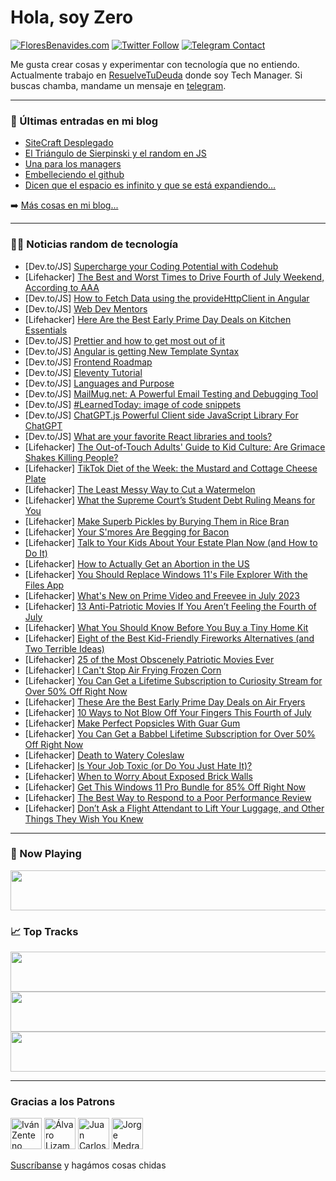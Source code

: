 # Hola, soy Zero

[![FloresBenavides.com](https://img.shields.io/website?down_message=oops&label=MiBlog&style=for-the-badge&up_message=online&url=https%3A%2F%2Ffloresbenavides.com)](https://floresbenavides.com) [![Twitter Follow](https://img.shields.io/twitter/follow/ZeroDragon?color=%231DA1F2&label=Follow&logo=twitter&logoColor=ffffff&style=for-the-badge)](https://twitter.com/zerodragon) [![Telegram Contact](https://img.shields.io/badge/escr%C3%ADbeme-ZeroDragon-%2326A5E4?style=for-the-badge&logo=telegram)](https://t.me/zerodragon)

Me gusta crear cosas y experimentar con tecnología que no entiendo.
Actualmente trabajo en [ResuelveTuDeuda](http://github.com/resuelve) donde soy Tech Manager.
Si buscas chamba, mandame un mensaje en [telegram](https://t.me/zerodragon).

---

### 📕 Últimas entradas en mi blog
<!-- BLOG-POST-LIST:START -->
- [SiteCraft Desplegado](https://floresbenavides.com/sitecraft-desplegado/)
- [El Triángulo de Sierpinski y el random en JS](https://floresbenavides.com/el-triangulo-de-sierpinski-y-el-random-en-js/)
- [Una para los managers](https://floresbenavides.com/una-para-los-managers/)
- [Embelleciendo el github](https://floresbenavides.com/embelleciendo-el-github/)
- [Dicen que el espacio es infinito y que se está expandiendo…](https://floresbenavides.com/dicen-que-el-espacio-es-infinito-y-que-se-esta-expandiendo/)
<!-- BLOG-POST-LIST:END -->

➡️ [Más cosas en mi blog...](https://floresbenavides.com)

---

### 👨‍💻 Noticias random de tecnología
<!-- TECH-POSTS:START -->
- [Dev.to/JS] [Supercharge your Coding Potential with Codehub](https://dev.to/aiforme/supercharge-your-coding-potential-with-codehub-2djp)
- [Lifehacker] [The Best and Worst Times to Drive Fourth of July Weekend, According to AAA](https://lifehacker.com/the-best-and-worst-times-to-drive-fourth-of-july-weeken-1850593988)
- [Dev.to/JS] [How to Fetch Data using the provideHttpClient in Angular](https://dev.to/this-is-angular/how-to-fetch-data-using-the-providehttpclient-in-angular-5h47)
- [Dev.to/JS] [Web Dev Mentors](https://dev.to/ata5597/web-dev-mentors-486d)
- [Lifehacker] [Here Are the Best Early Prime Day Deals on Kitchen Essentials](https://lifehacker.com/here-are-the-best-early-prime-day-deals-on-kitchen-esse-1850592785)
- [Dev.to/JS] [Prettier and how to get most out of it](https://dev.to/withtoms/prettier-and-how-to-get-most-out-of-it-2d46)
- [Dev.to/JS] [Angular is getting New Template Syntax](https://dev.to/this-is-angular/angular-is-getting-new-template-syntax-4naf)
- [Dev.to/JS] [Frontend Roadmap](https://dev.to/m_xasanov_blog/frontend-roadmap-4d68)
- [Dev.to/JS] [Eleventy Tutorial](https://dev.to/irishgeoff11/eleventy-tutorial-237b)
- [Dev.to/JS] [Languages and Purpose](https://dev.to/m_xasanov_blog/languages-and-purpose-ij6)
- [Dev.to/JS] [MailMug.net: A Powerful Email Testing and Debugging Tool](https://dev.to/arshidkv12/mailmugnet-a-powerful-email-testing-and-debugging-tool-4n2)
- [Dev.to/JS] [#LearnedToday: image of code snippets](https://dev.to/danielzotti/learnedtoday-image-of-code-snippets-1pgn)
- [Dev.to/JS] [ChatGPT.js Powerful Client side JavaScript Library For ChatGPT](https://dev.to/farhadi/chatgptjs-powerful-client-side-javascript-library-for-chatgpt-5aik)
- [Dev.to/JS] [What are your favorite React libraries and tools?](https://dev.to/saiarlen/what-are-your-favorite-react-libraries-and-tools-3nlg)
- [Lifehacker] [The Out-of-Touch Adults&#39; Guide to Kid Culture: Are Grimace Shakes Killing People?](https://lifehacker.com/the-out-of-touch-adults-guide-to-kid-culture-are-grima-1850597126)
- [Lifehacker] [TikTok Diet of the Week: the Mustard and Cottage Cheese Plate](https://lifehacker.com/tiktok-diet-of-the-week-the-mustard-and-cottage-cheese-1850597057)
- [Lifehacker] [The Least Messy Way to Cut a Watermelon](https://lifehacker.com/the-least-messy-way-to-cut-a-watermelon-1850597009)
- [Lifehacker] [What the Supreme Court’s Student Debt Ruling Means for You](https://lifehacker.com/what-the-supreme-court-s-student-debt-ruling-means-for-1850596926)
- [Lifehacker] [Make Superb Pickles by Burying Them in Rice Bran](https://lifehacker.com/make-superb-pickles-by-burying-them-in-rice-bran-1850593204)
- [Lifehacker] [Your S&#39;mores Are Begging for Bacon](https://lifehacker.com/your-smores-are-begging-for-bacon-1850596330)
- [Lifehacker] [Talk to Your Kids About Your Estate Plan Now &lpar;and How to Do It&rpar;](https://lifehacker.com/talk-to-your-kids-about-your-estate-plan-now-and-how-t-1850586552)
- [Lifehacker] [How to Actually Get an Abortion in the US](https://lifehacker.com/how-to-actually-get-an-abortion-in-the-us-1850537360)
- [Lifehacker] [You Should Replace Windows 11&#39;s File Explorer With the Files App](https://lifehacker.com/you-should-replace-windows-11s-file-explorer-with-the-f-1850594433)
- [Lifehacker] [What&#39;s New on Prime Video and Freevee in July 2023](https://lifehacker.com/whats-new-on-prime-video-and-freevee-in-july-2023-1850595576)
- [Lifehacker] [13 Anti-Patriotic Movies If You Aren’t Feeling the Fourth of July](https://lifehacker.com/13-anti-patriotic-movies-if-you-aren-t-feeling-the-four-1850594352)
- [Lifehacker] [What You Should Know Before You Buy a Tiny Home Kit](https://lifehacker.com/what-you-should-know-before-you-buy-a-tiny-home-kit-1850594127)
- [Lifehacker] [Eight of the Best Kid-Friendly Fireworks Alternatives &lpar;and Two Terrible Ideas&rpar;](https://lifehacker.com/eight-of-the-best-kid-friendly-fireworks-alternatives-1850593183)
- [Lifehacker] [25 of the Most Obscenely Patriotic Movies Ever](https://lifehacker.com/20-of-the-most-obscenely-patriotic-movies-ever-1847211948)
- [Lifehacker] [I Can&#39;t Stop Air Frying Frozen Corn](https://lifehacker.com/i-cant-stop-air-frying-frozen-corn-1850593035)
- [Lifehacker] [You Can Get a Lifetime Subscription to Curiosity Stream for Over 50% Off Right Now](https://lifehacker.com/you-can-get-a-lifetime-subscription-to-curiosity-stream-1850589361)
- [Lifehacker] [These Are the Best Early Prime Day Deals on Air Fryers](https://lifehacker.com/these-are-the-best-early-prime-day-deals-on-air-fryers-1850583409)
- [Lifehacker] [10 Ways to Not Blow Off Your Fingers This Fourth of July](https://lifehacker.com/10-ways-to-not-blow-off-your-fingers-this-fourth-of-jul-1850592369)
- [Lifehacker] [Make Perfect Popsicles With Guar Gum](https://lifehacker.com/make-perfect-popsicles-with-guar-gum-1850591737)
- [Lifehacker] [You Can Get a Babbel Lifetime Subscription for Over 50% Off Right Now](https://lifehacker.com/you-can-get-a-babbel-lifetime-subscription-for-over-50-1850589333)
- [Lifehacker] [Death to Watery Coleslaw](https://lifehacker.com/death-to-watery-coleslaw-1850592131)
- [Lifehacker] [Is Your Job Toxic &lpar;or Do You Just Hate It&rpar;?](https://lifehacker.com/is-your-job-toxic-or-do-you-just-hate-it-1850591531)
- [Lifehacker] [When to Worry About Exposed Brick Walls](https://lifehacker.com/when-to-worry-about-exposed-brick-walls-1850591401)
- [Lifehacker] [Get This Windows 11 Pro Bundle for 85% Off Right Now](https://lifehacker.com/get-this-windows-11-pro-bundle-for-85-off-right-now-1850584532)
- [Lifehacker] [The Best Way to Respond to a Poor Performance Review](https://lifehacker.com/the-best-way-to-respond-to-a-poor-performance-review-1850591233)
- [Lifehacker] [Don’t Ask a Flight Attendant to Lift Your Luggage, and Other Things They Wish You Knew](https://lifehacker.com/don-t-ask-a-flight-attendant-to-lift-your-luggage-and-1850586514)<!-- TECH-POSTS:END -->

---

### 🎵 Now Playing
<a href="https://spotify-now-playing-dun.vercel.app/now-playing?open"><img src="https://spotify-now-playing-dun.vercel.app/now-playing" width="540" height="64"></a>

### 📈 Top Tracks
<a href="https://spotify-now-playing-dun.vercel.app/top-tracks?i=1&open"><img src="https://spotify-now-playing-dun.vercel.app/top-tracks?i=1" width="540" height="64"></a>
<a href="https://spotify-now-playing-dun.vercel.app/top-tracks?i=2&open"><img src="https://spotify-now-playing-dun.vercel.app/top-tracks?i=2" width="540" height="64"></a>
<a href="https://spotify-now-playing-dun.vercel.app/top-tracks?i=3&open"><img src="https://spotify-now-playing-dun.vercel.app/top-tracks?i=3" width="540" height="64"></a>

---

### Gracias a los Patrons
[<img src="https://avatars.githubusercontent.com/u/243380?v=4" alt="Iván Zenteno" width="50px">](https://github.com/k001) [<img src="https://avatars.githubusercontent.com/u/19955639?v=4" alt="Álvaro Lizama" width="50px">](https://github.com/alvarolizama) [<img src="https://avatars.githubusercontent.com/u/2718753?v=4" alt="Juan Carlos Ruiz" width="50px">](https://github.com/JuanCrg90) [<img src="https://avatars.githubusercontent.com/u/37025?v=4" alt="Jorge Medrano" width="50px">](https://github.com/h1pp1e) 

[Suscríbanse](https://www.patreon.com/zerodragon) y hagámos cosas chidas
